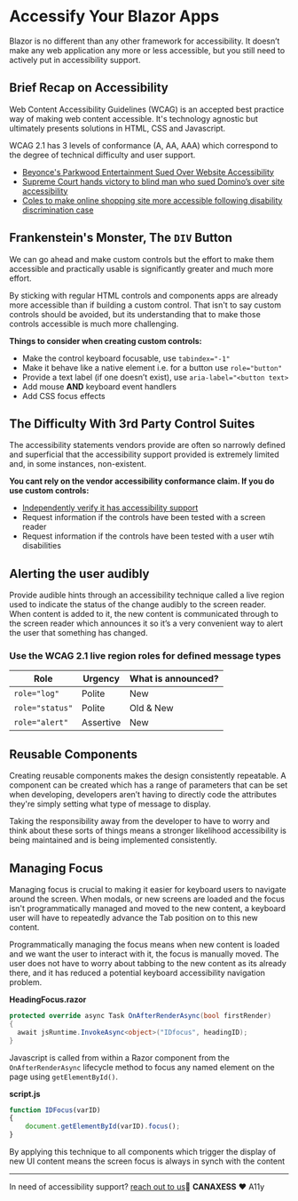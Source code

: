 # Accessify Your Blazor Apps

Blazor is no different than any other framework for accessibility. It doesn’t make any web application any more or less accessible, but you still need to actively put in accessibility support.

## Brief Recap on Accessibility
Web Content Accessibility Guidelines (WCAG) is an accepted best practice way of making web content accessible. It's technology agnostic but ultimately presents solutions in HTML, CSS and Javascript. 

WCAG 2.1 has 3 levels of conformance (A, AA, AAA) which correspond to the degree of technical difficulty and user support.

* [Beyonce's Parkwood Entertainment Sued Over Website Accessibility](https://www.hollywoodreporter.com/thr-esq/beyonces-parkwood-entertainment-sued-1172909)
* [Supreme Court hands victory to blind man who sued Domino’s over site accessibility](https://www.cnbc.com/2019/10/07/dominos-supreme-court.html)
* [Coles to make online shopping site more accessible following disability discrimination case](https://www.smh.com.au/national/coles-to-make-online-shopping-site-more-accessible-following-disability-discrimination-case-20150218-13ig1g.html)

## Frankenstein's Monster, The `DIV` Button
We can go ahead and make custom controls but the effort to make them accessible and practically usable is significantly greater and much more effort. 

By sticking with regular HTML controls and components  apps are already more accessible than if building a custom control. That isn't to say custom controls should be avoided, but its understanding that to make those controls accessible is much more challenging.

**Things to consider when creating custom controls:**
* Make the control keyboard focusable, use `tabindex="-1"`
* Make it behave like a native element i.e. for a button use `role="button"`
* Provide a text label (if one doesn’t exist), use `aria-label="<button text>`
* Add mouse **AND** keyboard event handlers
* Add CSS focus effects

## The Difficulty With 3rd Party Control Suites
The accessibility statements vendors provide are often so narrowly defined and superficial that the accessibility support provided is extremely limited and, in some instances, non-existent.

**You cant rely on the vendor accessibility conformance claim. If you do use custom controls:**
* [Independently verify it has accessibility support](https://www.canaxess.com.au/services/audit/)
* Request information if the controls have been tested with a screen reader
* Request information if the controls have been tested with a user wtih disabilities

## Alerting the user audibly
Provide audible hints through an accessibility technique called a live region used to indicate the status of the change audibly to the screen reader. When content is added to it, the new content is communicated through to the screen reader which announces it so it’s a very convenient way to alert the user that something has changed.

### Use the WCAG 2.1 live region roles for defined message types
Role | Urgency | What is announced?
--- | --- | ---
`role="log"` | Polite | New
`role="status"` | Polite | Old & New
`role="alert"` | Assertive | New

## Reusable Components
Creating reusable components makes the design consistently repeatable. A component can be created which has a range of parameters that can be set when developing, developers aren’t having to directly code the attributes they're simply setting what type of message to display.

Taking the responsibility away from the developer to have to worry and think about these sorts of things means a stronger likelihood accessibility is being maintained and is being implemented consistently.

## Managing Focus
Managing focus is crucial to making it easier for keyboard users to navigate around the screen. When modals, or new screens are loaded and the focus isn't programmatically managed and moved to the new content, a keyboard user will have to repeatedly advance the Tab position on to this new content. 

Programmatically managing the focus means when new content is loaded and we want the user to interact with it, the focus is manually moved. The user does not have to worry about tabbing to the new content as its already there, and it has reduced a potential keyboard accessibility navigation problem.

**HeadingFocus.razor**

```csharp
protected override async Task OnAfterRenderAsync(bool firstRender)
{
  await jsRuntime.InvokeAsync<object>("IDfocus", headingID);
}
```

Javascript is called from within a Razor component from the `OnAfterRenderAsync` lifecycle method to focus any named element on the page using `getElementById()`.

**script.js**

```javascript
function IDFocus(varID)
{
	document.getElementById(varID).focus();
}
````
By applying this technique to all components which trigger the display of new UI content means the screen focus is always in synch with the content

---
In need of accessibility support? [reach out to us](https://www.canaxess.com.au/contact):wave:
**CANAXESS** :heart: A11y
